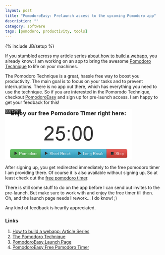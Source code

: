 ```yaml
---
layout: post
title: "PomodoroEasy: Prelaunch access to the upcoming Pomodoro app"
description: ""
category: software
tags: [pomodoro, productivity, tools]
---
```

{% include JB/setup %}

If you stumbled across my article series [about how to build a
webapp][howto-webapp], you already know: I am working on an app to bring
the awesome [Pomodoro Technique][1] to life on your machines.

The Pomodoro Technique is a great, hassle free way to boost you
productivity. The main goal is to focus on your tasks and to prevent
interruptions.
There is no app out there, which has everything you need to use the
technique. So if you are interested in the Pomorodo Technique, checkout
[PomodoroEasy] and sign up for pre-launch access. I am happy to get your
feedback for this!

[<img src="/assets/images/PomodoroEasy_free_timer.png" alt="PomodoroEasy
Free Pomodoro Timer" title="Free Pomodoro Timer" class="right">][free-timer]

After signing up, you get redirected immediately to the free pomodoro
timer I am providing there. Of course it is also available without
signing up. So at least check out the [free pomodoro timer][free-timer].

There is still some stuff to do on the app before I can send out invites
to the pre-launch. But make sure to work with and enjoy the free timer
till then.  Oh, and the launch page needs I rework... I do know! ;)

Any kind of feedback is heartly appreciated.

### Links
1. [How to build a webapp: Article Series][howto-webapp]
2. [The Pomodoro Technique][1]
3. [PomodoroEasy Launch Page][PomodoroEasy]
4. [PomodoroEasy Free Pomodoro Timer][free-timer]

[howto-webapp]: /howto-build-a-webapp-strategic-planning "How to build a webapp"
[1]: http://www.pomodorotechnique.com/
[PomodoroEasy]: http://www.pomodoroeasy.com "PomodoroEasy"
[free-timer]: http://www.pomodoroeasy.com/free-pomodoro-timer "free pomodoro timer"
